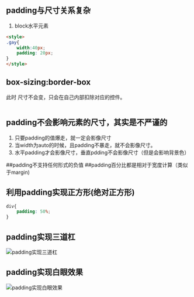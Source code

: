 ## padding与尺寸关系复杂

1. block水平元素
```html
<style>
.gay{
	width:40px;
	padding: 20px;
}
</style>
```

## box-sizing:border-box
此时 尺寸不会变，只会在自己内部扣除对应的控件。

```html

```

## padding不会影响元素的尺寸，其实是不严谨的
1. 只要padding的值爆走，就一定会影像尺寸
2. 当width为auto的时候，且padding不暴走，就不会影像尺寸。
3. 水平padding才会影像尺寸，垂直pdding不会影像尺寸（但是会影响背景色）


##padding不支持任何形式的负值
##padding百分比都是相对于宽度计算（类似于margin)

## 利用padding实现正方形(绝对正方形)
```css
div{
	padding: 50%;
}
```

## padding实现三道杠
![padding实现三道杠](../image/padding实现三道杠.png)

## padding实现白眼效果
![padding实现白眼效果](../image/padding实现白眼效果.png)
